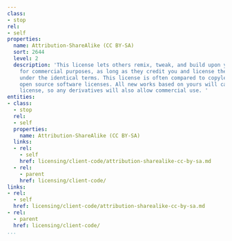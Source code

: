 ```yaml
---
class:
- stop
rel:
- self
properties:
  name: Attribution-ShareAlike (CC BY-SA)
  sort: 2644
  level: 2
  description: 'This license lets others remix, tweak, and build upon your work even
    for commercial purposes, as long as they credit you and license their new creations
    under the identical terms. This license is often compared to copyleft free and
    open source software licenses. All new works based on yours will carry the same
    license, so any derivatives will also allow commercial use. '
entities:
- class:
  - stop
  rel:
  - self
  properties:
    name: Attribution-ShareAlike (CC BY-SA)
  links:
  - rel:
    - self
    href: licensing/client-code/attribution-sharealike-cc-by-sa.md
  - rel:
    - parent
    href: licensing/client-code/
links:
- rel:
  - self
  href: licensing/client-code/attribution-sharealike-cc-by-sa.md
- rel:
  - parent
  href: licensing/client-code/
...
```


